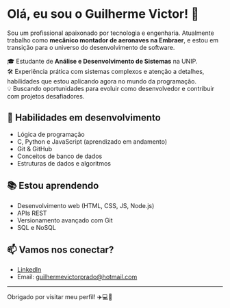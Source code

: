 # Olá, eu sou o Guilherme Victor! 👋

Sou um profissional apaixonado por tecnologia e engenharia. Atualmente trabalho como **mecânico montador de aeronaves na Embraer**, e estou em transição para o universo do desenvolvimento de software.

🎓 Estudante de **Análise e Desenvolvimento de Sistemas** na UNIP.  
🛠️ Experiência prática com sistemas complexos e atenção a detalhes, habilidades que estou aplicando agora no mundo da programação.  
💡 Buscando oportunidades para evoluir como desenvolvedor e contribuir com projetos desafiadores.

## 🚀 Habilidades em desenvolvimento

- Lógica de programação
- C, Python e JavaScript (aprendizado em andamento)
- Git & GitHub
- Conceitos de banco de dados
- Estruturas de dados e algoritmos

## 📚 Estou aprendendo

- Desenvolvimento web (HTML, CSS, JS, Node.js)
- APIs REST
- Versionamento avançado com Git
- SQL e NoSQL

## 📫 Vamos nos conectar?

- [LinkedIn](https://www.linkedin.com/in/guilherme-victor-da-silva-prado-735230174)
- Email: guilhermevictorprado@hotmail.com

---

Obrigado por visitar meu perfil! ✈️💻🚀
